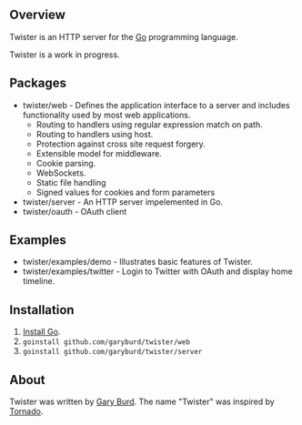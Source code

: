 ## Overview

Twister is an HTTP server for the [Go](http://golang.org/) programming language.

Twister is a work in progress. 

## Packages

* twister/web - Defines the application interface to a server and includes functionality used by most web applications.
  * Routing to handlers using regular expression match on path.
  * Routing to handlers using host.
  * Protection against cross site request forgery.
  * Extensible model for middleware.
  * Cookie parsing.
  * WebSockets.
  * Static file handling
  * Signed values for cookies and form parameters
* twister/server - An HTTP server impelemented in Go.
* twister/oauth - OAuth client

## Examples

* twister/examples/demo - Illustrates basic features of Twister.
* twister/examples/twitter - Login to Twitter with OAuth and display home timeline.

## Installation

1. [Install Go](http://golang.org/doc/install.html).
2. `goinstall github.com/garyburd/twister/web`
2. `goinstall github.com/garyburd/twister/server`

## About

Twister was written by [Gary Burd](http://gary.beagledreams.com/). The name
"Twister" was inspired by [Tornado](http://tornadoweb.org/").

